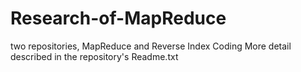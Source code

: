 # Research-of-MapReduce
two repositories, MapReduce and Reverse Index Coding
More detail described in the repository's Readme.txt
